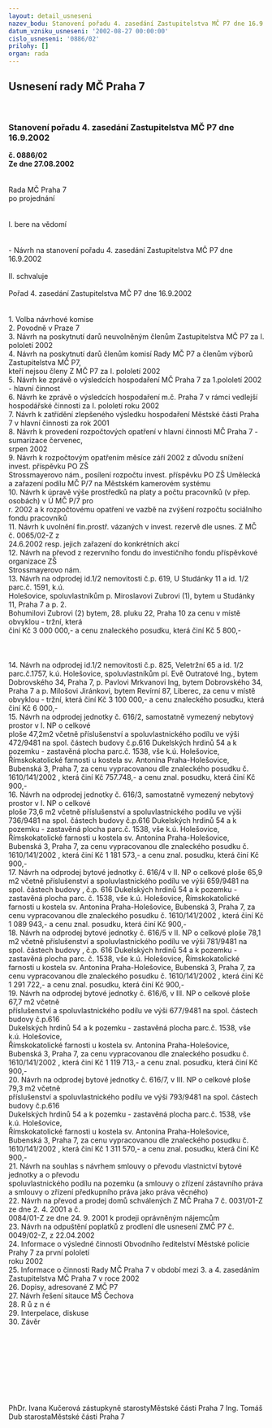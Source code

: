 ```yaml
---
layout: detail_usneseni
nazev_bodu: Stanovení pořadu 4. zasedání Zastupitelstva MČ P7 dne 16.9.2002
datum_vzniku_usneseni: '2002-08-27 00:00:00'
cislo_usneseni: '0886/02'
prilohy: []
organ: rada
---
```

<div id="ucUsn_pList" class="usn">
	<span><h2>Usnesení rady MČ Praha 7 </h2>
<br></span><div class="standBody">
<span><h3>Stanovení pořadu 4. zasedání Zastupitelstva MČ P7 dne 16.9.2002</h3></span><div class="center">
		<strong>č. 0886/02</strong><br>
	</div>
<div class="center">
		<strong>Ze dne 27.08.2002</strong><br><br>
	</div>
<br>Rada MČ Praha 7<br>po projednání<br><br><br>I.	bere na vědomí<br><br> <br>- Návrh na stanovení pořadu 4. zasedání Zastupitelstva MČ P7 dne 16.9.2002<br><br>II.	schvaluje <br><br>Pořad 4. zasedání Zastupitelstva MČ P7 dne 16.9.2002<br><br><br>1.	Volba návrhové komise<br>2.    	Povodně v Praze 7<br>3.    	Návrh na poskytnutí darů neuvolněným členům Zastupitelstva MČ P7 za I. pololetí 2002<br>4.    	Návrh na poskytnutí darů členům komisí Rady MČ P7 a členům výborů Zastupitelstva MČ P7, <br>       	kteří nejsou členy Z MČ P7 za I. pololetí 2002<br>5.    	Návrh ke zprávě o výsledcích hospodaření MČ Praha 7 za 1.pololetí 2002 - hlavní činnost<br>6.    	Návrh ke zprávě o výsledcích hospodaření m.č. Praha 7 v rámci vedlejší hospodářské činnosti 	za I. pololetí roku 2002<br>7.    	Návrh k zatřídění zlepšeného výsledku hospodaření Městské části Praha 7 v hlavní činnosti za 	rok 2001<br>8.    	Návrh k provedení rozpočtových opatření v hlavní činnosti  MČ Praha 7 - sumarizace červenec,<br>       	srpen 2002<br>9.    	Návrh k rozpočtovým opatřením měsíce září 2002 z důvodu snížení invest. příspěvku PO ZŠ<br>       	Strossmayerovo nám., posílení rozpočtu invest. příspěvku PO ZŠ Umělecká a zařazení podílu 	MČ P/7 na Městském kamerovém systému <br>10.  	Návrh k úpravě výše prostředků na platy a počtu pracovníků (v přep. osobách) v Ú MČ P/7 pro<br>       	r. 2002 a k rozpočtovému opatření ve vazbě na zvýšení rozpočtu sociálního fondu pracovníků<br>11.  	Návrh  k uvolnění fin.prostř. vázaných v  invest. rezervě dle usnes. Z MČ č. 0065/02-Z z  <br>       	24.6.2002 resp. jejich zařazení do konkrétních akcí<br>12.  	Návrh na převod z rezervního fondu do investičního fondu příspěvkové organizace ZŠ<br>       	Strossmayerovo nám. <br>13.  	Návrh na  odprodej id.1/2 nemovitosti č.p. 619, U Studánky 11 a id. 1/2 parc.č. 1591, k.ú.<br>       	Holešovice, spoluvlastníkům p. Miroslavovi Zubrovi (1), bytem u Studánky 11, Praha 7 a p. 2.<br>       	Bohumilovi Zubrovi (2)  bytem, 28. pluku 22, Praha 10 za  cenu v místě obvyklou - tržní, která<br>       	činí Kč 3 000 000,- a cenu znaleckého posudku, která činí  Kč 5 800,-<br><br><br><br>14.  	Návrh na odprodej id.1/2 nemovitosti č.p. 825, Veletržní 65 a id. 1/2 parc.č.1757, k.ú. 	Holešovice, spoluvlastníkům pí. Evě Outratové Ing., bytem Dobrovského 34,  Praha 7, p. 	Pavlovi Mrkvanovi Ing, bytem Dobrovského 34, Praha 7 a p. Milošovi Jiránkovi, bytem 	Revírní 87, Liberec, za cenu v místě obvyklou - tržní, která činí Kč  3 100 000,- a cenu 	znaleckého posudku, která činí Kč 6 000,-<br>15.  	Návrh na odprodej jednotky č. 616/2, samostatně vymezený nebytový prostor  v I. NP o celkové<br>       	ploše  47,2m2 včetně příslušenství a spoluvlastnického podílu ve výši 472/9481 na spol. 	částech  budovy č.p.616 Dukelských hrdinů 54  a k  pozemku - zastavěná plocha parc.č.  1538, 	vše k.ú. Holešovice, Římskokatolické farnosti u kostela sv. Antonína Praha-Holešovice, 	Bubenská 3, Praha 7, za cenu vypracovanou dle znaleckého posudku č. 1610/141/2002 , která 	činí Kč 757.748,-  a cenu znal. posudku, která činí Kč 900,-<br>16.	Návrh na odprodej jednotky č. 616/3, samostatně vymezený nebytový prostor  v I. NP o celkové <br>       	ploše  73,6 m2 včetně příslušenství a spoluvlastnického podílu ve výši 736/9481 na spol. 	částech budovy č.p.616 Dukelských hrdinů 54  a k  pozemku - zastavěná plocha parc.č.  1538, 	vše k.ú. Holešovice, Římskokatolické farnosti u kostela sv. Antonína Praha-Holešovice, 	Bubenská 3, Praha 7, za cenu vypracovanou dle znaleckého posudku č. 1610/141/2002 , která 	činí  Kč 1 181 573,- a cenu znal. posudku, která činí Kč 900,-<br>17. 	Návrh na odprodej bytové jednotky č. 616/4   v II. NP o celkové ploše 65,9 m2 včetně 	příslušenství a spoluvlastnického podílu ve výši 659/9481 na spol. částech budovy , č.p. 616 	Dukelských hrdinů 54 a k  pozemku - zastavěná plocha parc. č.  1538, vše k.ú. Holešovice, 	Římskokatolické farnosti u kostela sv. Antonína Praha-Holešovice, Bubenská 3, Praha 7, za 	cenu vypracovanou dle znaleckého posudku č. 1610/141/2002 , která činí Kč 1 089 943,- a cenu 	znal. posudku, která činí Kč 900,-<br>18. 	Návrh na odprodej bytové jednotky č. 616/5 v II. NP o celkové ploše 78,1 m2 včetně 	příslušenství a spoluvlastnického podílu ve výši 781/9481 na spol. částech budovy , č.p. 616 	Dukelských hrdinů 54 a k  pozemku - zastavěná plocha parc. č.  1538, vše k.ú. Holešovice, 	Římskokatolické farnosti u kostela sv. Antonína Praha-Holešovice, Bubenská 3, Praha 7, za 	cenu vypracovanou dle znaleckého posudku č. 1610/141/2002 , která činí Kč 1  291 722,- a 	cenu znal. posudku, která činí Kč 900,-<br>19.  	Návrh na odprodej bytové jednotky č. 616/6,   v III. NP o celkové ploše 67,7 m2 včetně<br>       	příslušenství a spoluvlastnického podílu ve výši 677/9481 na spol. částech budovy č.p.616<br>       	Dukelských hrdinů 54  a k  pozemku - zastavěná plocha parc.č.  1538, vše k.ú. Holešovice,<br>       	Římskokatolické farnosti u kostela sv. Antonína Praha-Holešovice, Bubenská 3, Praha 7, za 	cenu vypracovanou dle znaleckého posudku č. 1610/141/2002 , která činí Kč 1 119 713,- a cenu 	znal. posudku, která činí Kč 900,-<br>20.  	Návrh na odprodej bytové jednotky č. 616/7,   v III. NP o celkové ploše 79,3 m2 včetně<br>       	příslušenství a spoluvlastnického podílu ve výši 793/9481 na spol. částech budovy č.p.616 <br>       	Dukelských hrdinů 54  a k  pozemku - zastavěná plocha parc.č.  1538, vše k.ú. Holešovice,<br>	Římskokatolické farnosti u kostela sv. Antonína Praha-Holešovice, Bubenská 3, Praha 7, za 	cenu vypracovanou dle znaleckého posudku č. 1610/141/2002 , která činí Kč 1 311 570,- a cenu 	znal. posudku, která činí Kč 900,-<br>21.  	Návrh na souhlas s návrhem smlouvy o převodu vlastnictví bytové jednotky a o převodu<br>       	spoluvlastnického podílu na pozemku (a smlouvy o zřízení zástavního práva a smlouvy o 	zřízení  předkupního práva jako práva věcného)<br>22.  	Návrh na převod a prodej domů schválených Z MČ Praha 7 č. 0031/01-Z ze dne 2. 4. 2001 a č.<br>       	0084/01-Z ze dne 24. 9. 2001 k prodeji oprávněným nájemcům<br>23.  	Návrh na odpuštění poplatků z prodlení dle usnesení ZMČ P7 č. 0049/02-Z, z 22.04.2002<br>24.   	Informace o výsledné činnosti Obvodního ředitelství Městské policie Prahy 7 za první pololetí<br>        	roku 2002<br>25.   	Informace o činnosti Rady MČ Praha 7 v období mezi 3. a 4. zasedáním Zastupitelstva MČ 	Praha 7 v roce 2002<br>26.   	Dopisy, adresované Z MČ P7<br>27.   	Návrh řešení sitauce MŠ Čechova<br>28.   	R ů z n é<br>29.   	Interpelace, diskuse <br>30.   	Závěr <br><br><br><br><br><br><br><br> <br>	<br>PhDr. Ivana Kučerová zástupkyně starostyMěstské části Praha 7	Ing. Tomáš Dub starostaMěstské části Praha 7<br>	<br><br>
</div>
</div>